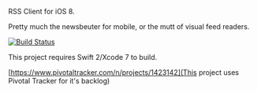 RSS Client for iOS 8.

Pretty much the newsbeuter for mobile, or the mutt of visual feed readers.

[![Build Status](https://api.travis-ci.org/younata/RSSClient.svg)](https://travis-ci.org/younata/RSSClient)

This project requires Swift 2/Xcode 7 to build.

[https://www.pivotaltracker.com/n/projects/1423142](This project uses Pivotal Tracker for it's backlog)
